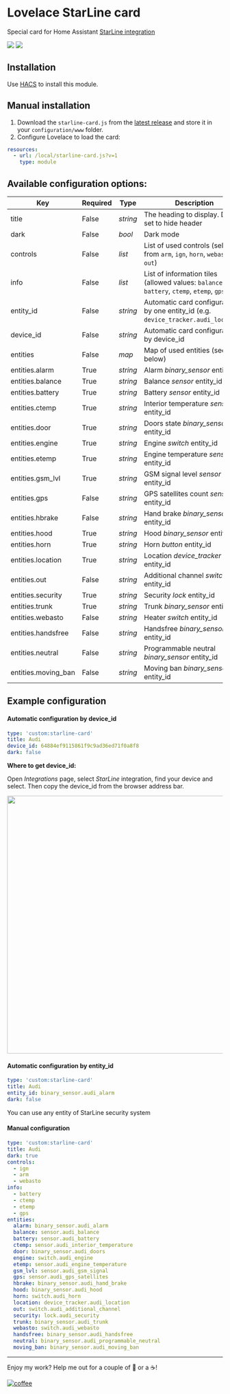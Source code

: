 # Lovelace StarLine card

Special card for Home Assistant [StarLine integration](https://www.home-assistant.io/integrations/starline/)

<img src='https://raw.githubusercontent.com/Anonym-tsk/lovelace-starline-card/master/screenshots/white.png' /> <img src='https://raw.githubusercontent.com/Anonym-tsk/lovelace-starline-card/master/screenshots/dark.png' />

## Installation

Use [HACS](https://github.com/custom-components/hacs) to install this module.

## Manual installation

1. Download the `starline-card.js` from the [latest release](https://github.com/Anonym-tsk/lovelace-starline-card/releases/latest) and store it in your `configuration/www` folder.
2. Configure Lovelace to load the card:

```yaml
resources:
  - url: /local/starline-card.js?v=1
    type: module
```

## Available configuration options:

| Key                 | Required | Type     | Description
|---------------------|----------|----------| -----------
| title               | False    | _string_ | The heading to display. Don't set to hide header
| dark                | False    | _bool_   | Dark mode
| controls            | False    | _list_   | List of used controls (select 3 from `arm`, `ign`, `horn`, `webasto`, `out`)
| info                | False    | _list_   | List of information tiles (allowed values: `balance`, `battery`, `ctemp`, `etemp`, `gps`)
| entity_id           | False    | _string_ | Automatic card configuration by one entity_id (e.g. `device_tracker.audi_location`)
| device_id           | False    | _string_ | Automatic card configuration by device_id
| entities            | False    | _map_    | Map of used entities (see below)
| entities.alarm      | True     | _string_ | Alarm _binary_sensor_ entity_id
| entities.balance    | True     | _string_ | Balance _sensor_ entity_id
| entities.battery    | True     | _string_ | Battery _sensor_ entity_id
| entities.ctemp      | True     | _string_ | Interior temperature _sensor_ entity_id
| entities.door       | True     | _string_ | Doors state _binary_sensor_ entity_id
| entities.engine     | True     | _string_ | Engine _switch_ entity_id
| entities.etemp      | True     | _string_ | Engine temperature _sensor_ entity_id
| entities.gsm_lvl    | True     | _string_ | GSM signal level _sensor_ entity_id
| entities.gps        | False    | _string_ | GPS satellites count _sensor_ entity_id
| entities.hbrake     | False    | _string_ | Hand brake _binary_sensor_ entity_id
| entities.hood       | True     | _string_ | Hood _binary_sensor_ entity_id
| entities.horn       | True     | _string_ | Horn _button_ entity_id
| entities.location   | True     | _string_ | Location _device_tracker_ entity_id
| entities.out        | False    | _string_ | Additional channel _switch_ entity_id
| entities.security   | True     | _string_ | Security _lock_ entity_id
| entities.trunk      | True     | _string_ | Trunk _binary_sensor_ entity_id
| entities.webasto    | False    | _string_ | Heater _switch_ entity_id
| entities.handsfree  | False    | _string_ | Handsfree _binary_sensor_ entity_id
| entities.neutral    | False    | _string_ | Programmable neutral _binary_sensor_ entity_id
| entities.moving_ban | False    | _string_ | Moving ban _binary_sensor_ entity_id

## Example configuration

#### Automatic configuration by device_id

```yaml
type: 'custom:starline-card'
title: Audi
device_id: 64884ef9115861f9c9ad36ed71f0a8f8
dark: false
```

**Where to get device_id:**

Open _Integrations_ page, select _StarLine_ integration, find your device and select.
Then copy the device_id from the browser address bar.

<img src='https://raw.githubusercontent.com/Anonym-tsk/lovelace-starline-card/master/screenshots/device_id.png' width='600' />

#### Automatic configuration by entity_id

```yaml
type: 'custom:starline-card'
title: Audi
entity_id: binary_sensor.audi_alarm
dark: false
```

You can use any entity of StarLine security system

#### Manual configuration

```yaml
type: 'custom:starline-card'
title: Audi
dark: true
controls:
  - ign
  - arm
  - webasto
info:
  - battery
  - ctemp
  - etemp
  - gps
entities:
  alarm: binary_sensor.audi_alarm
  balance: sensor.audi_balance
  battery: sensor.audi_battery
  ctemp: sensor.audi_interior_temperature
  door: binary_sensor.audi_doors
  engine: switch.audi_engine
  etemp: sensor.audi_engine_temperature
  gsm_lvl: sensor.audi_gsm_signal
  gps: sensor.audi_gps_satellites
  hbrake: binary_sensor.audi_hand_brake
  hood: binary_sensor.audi_hood
  horn: switch.audi_horn
  location: device_tracker.audi_location
  out: switch.audi_additional_channel
  security: lock.audi_security
  trunk: binary_sensor.audi_trunk
  webasto: switch.audi_webasto
  handsfree: binary_sensor.audi_handsfree
  neutral: binary_sensor.audi_programmable_neutral
  moving_ban: binary_sensor.audi_moving_ban
```

---

Enjoy my work? Help me out for a couple of :beers: or a :coffee:!

[![coffee](https://www.buymeacoffee.com/assets/img/custom_images/black_img.png)](https://yoomoney.ru/to/410019180291197)
